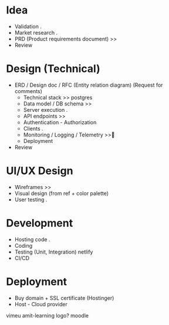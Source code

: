 # Idea
  - Validation .
  - Market research .
  - PRD (Product requirements document) >>
  - Review

# Design (Technical)
  - ERD / Design doc / RFC (Entity relation diagram) (Request for comments)
    - Technical stack >> postgres 
    - Data model / DB schema >>
    - Server execution .
    - API endpoints >>
    - Authentication - Authorization
    - Clients .
    - Monitoring / Logging / Telemetry >>🔎
    - Deployment
  - Review

# UI/UX Design
  - Wireframes  >>
  - Visual design (from ref + color palette)
  - User testing .

# Development
  - Hosting code .
  - Coding
  - Testing (Unit, Integration) netlify
  - CI/CD

# Deployment
  - Buy domain + SSL certificate (Hostinger)
  - Host - Cloud provider

vimeu
amit-learning
logo?
moodle